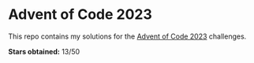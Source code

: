 # Advent of Code 2023

This repo contains my solutions for the [Advent of Code 2023](https://adventofcode.com/2023) challenges.

**Stars obtained:** 13/50
